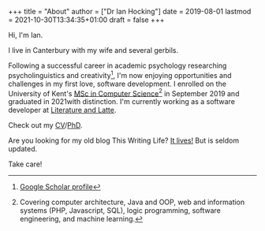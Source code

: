 +++
title = "About"
author = ["Dr Ian Hocking"]
date = 2019-08-01
lastmod = 2021-10-30T13:34:35+01:00
draft = false
+++

Hi, I'm Ian.

I live in Canterbury with my wife and several gerbils.

Following a successful career in academic psychology researching psycholinguistics
and creativity[^fn:1], I'm now enjoying opportunities
and challenges in my first love, software development. I enrolled on the University
of Kent's [MSc in Computer Science](https://www.kent.ac.uk/courses/postgraduate/243/computer-science)[^fn:2] in September 2019 and graduated in
2021with distinction. I'm currently working as a software developer at [Literature and Latte](https://www.literatureandlatte.com).

Check out my [CV](https://www.dropbox.com/s/ygg3hlda4igj1y2/cv.pdf?dl=1)/[PhD](https://www.dropbox.com/s/pa7ymvusgifhvt2/Resources%20and%20Parsing%20thesis%20Hocking.pdf?dl=1).

Are you looking for my old blog This Writing Life? [It lives!](http://ianhocking.com/2012/06/19/%E2%98%85-the-cabinet-of-curiosities/) But is seldom updated.

Take care!

[^fn:1]: [Google Scholar profile](https://scholar.google.co.uk/citations?user=901ZnqMAAAAJ&hl=en)
[^fn:2]: Covering computer architecture, Java and OOP, web and information systems (PHP, Javascript, SQL), logic programming, software engineering, and machine learning.
